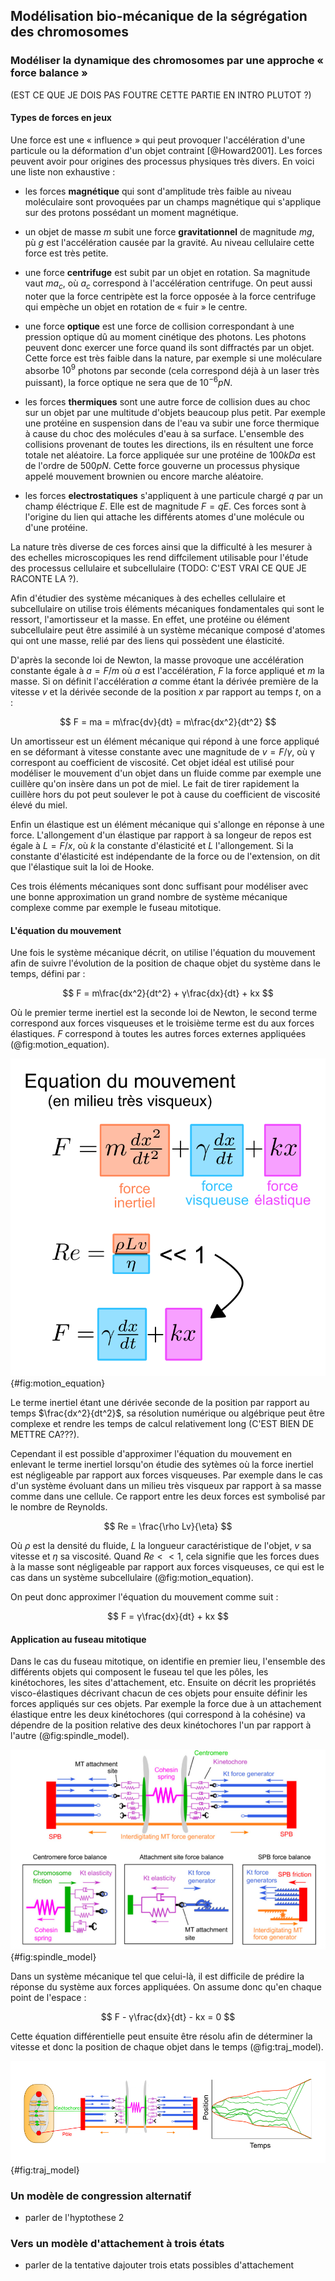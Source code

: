 ## Modélisation bio-mécanique de la ségrégation des chromosomes

### Modéliser la dynamique des chromosomes par une approche « force balance »

(EST CE QUE JE DOIS PAS FOUTRE CETTE PARTIE EN INTRO PLUTOT ?)

#### Types de forces en jeux

Une force est une « influence » qui peut provoquer l'accélération d'une particule ou la déformation d'un objet contraint [@Howard2001]. Les forces peuvent avoir pour origines des processus physiques très divers. En voici une liste non exhaustive :

- les forces __magnétique__ qui sont d'amplitude très faible au niveau moléculaire sont provoquées par un champs magnétique qui s'applique sur des protons possédant un moment magnétique.

- un objet de masse $m$ subit une force __gravitationnel__ de magnitude $mg$, pù $g$ est l'accélération causée par la gravité. Au niveau cellulaire cette force est très petite.

- une force __centrifuge__ est subit par un objet en rotation. Sa magnitude vaut $ma_c$, où $a_c$ correspond à l'accélération centrifuge. On peut aussi noter que la force centripète est la force opposée à la force centrifuge qui empèche un objet en rotation de « fuir » le centre.

- une force __optique__ est une force de collision correspondant à une pression optique dû au moment cinétique des photons. Les photons peuvent donc exercer une force quand ils sont diffractés par un objet. Cette force est très faible dans la nature, par exemple si une moléculare absorbe $10^9$ photons par seconde (cela correspond déjà à un laser très puissant), la force optique ne sera que de $10^{-6}pN$.

- les forces __thermiques__ sont une autre force de collision dues au choc sur un objet par une multitude d'objets beaucoup plus petit. Par exemple une protéine en suspension dans de l'eau va subir une force thermique à cause du choc des molécules d'eau à sa surface. L'ensemble des collisions provenant de toutes les directions, ils en résultent une force totale net aléatoire. La force appliquée sur une protéine de $100kDa$ est de l'ordre de $500pN$. Cette force gouverne un processus physique appelé mouvement brownien ou encore marche aléatoire.

- les forces __electrostatiques__ s'appliquent à une particule chargé $q$ par un champ éléctrique $E$. Elle est de magnitude $F = qE$. Ces forces sont à l'origine du lien qui attache les différents atomes d'une molécule ou d'une protéine.

La nature très diverse de ces forces ainsi que la difficulté à les mesurer à des echelles microscopiques les rend diffcilement utilisable pour l'étude des processus cellulaire et subcellulaire (TODO: C'EST VRAI CE QUE JE RACONTE LA ?).

Afin d'étudier des système mécaniques à des echelles cellulaire et subcellulaire on utilise trois éléments mécaniques fondamentales qui sont le ressort, l'amortisseur et la masse. En effet, une protéine ou élément subcellulaire peut être assimilé à un système mécanique composé d'atomes qui ont une masse, relié par des liens qui possèdent une élasticité.

D'après la seconde loi de Newton, la masse provoque une accélération constante égale à $a = F/m$ où $a$ est l'accélération, $F$ la force appliqué et $m$ la masse. Si on définit l'accélération $a$ comme étant la dérivée première de la vitesse $v$ et la dérivée seconde de la position $x$ par rapport au temps $t$, on a :

$$
F = ma = m\frac{dv}{dt} = m\frac{dx^2}{dt^2}
$$

Un amortisseur est un élément mécanique qui répond à une force appliqué en se déformant à vitesse constante avec une magnitude de $v = F/γ$, où γ correspont au coefficient de viscosité. Cet objet idéal est utilisé pour modéliser le mouvement d'un objet dans un fluide comme par exemple une cuillère qu'on insère dans un pot de miel. Le fait de tirer rapidement la cuillère hors du pot peut soulever le pot à cause du coefficient de viscosité élevé du miel.

Enfin un élastique est un élément mécanique qui s'allonge en réponse à une force. L'allongement d'un élastique par rapport à sa longeur de repos est égale à $L = F/x$, où $k$ la constante d'élasticité et $L$ l'allongement. Si la constante d'élasticité est indépendante de la force ou de l'extension, on dit que l'élastique suit la loi de Hooke.

Ces trois éléments mécaniques sont donc suffisant pour modéliser avec une bonne approximation un grand nombre de système mécanique complexe comme par exemple le fuseau mitotique.

#### L'équation du mouvement

Une fois le système mécanique décrit, on utilise l'équation du mouvement afin de suivre l'évolution de la position de chaque objet du système dans le temps, défini par :

$$
F = m\frac{dx^2}{dt^2} + γ\frac{dx}{dt} + kx
$$

Où le premier terme inertiel est la seconde loi de Newton, le second terme correspond aux forces visqueuses et le troisième terme est du aux forces élastiques. $F$ correspond à toutes les autres forces externes appliquées (@fig:motion_equation).

![L'équation du mouvement d"crit l'évolution spatial d'un objet au cours du temps sous l'action de plusieurs forces appliquées sur lui. Le terme inertiel peut être omis dans le cas d'un objet évoluant dans un système très visqueux pour des nombres de Reynolds très bas.](figures/results/motion_equation.png){#fig:motion_equation}

Le terme inertiel étant une dérivée seconde de la position par rapport au temps $\frac{dx^2}{dt^2}$, sa résolution numérique ou algébrique peut être complexe et rendre les temps de calcul relativement long (C'EST BIEN DE METTRE CA???).

Cependant il est possible d'approximer l'équation du mouvement en enlevant le terme inertiel lorsqu'on étudie des sytèmes où la force inertiel est négligeable par rapport aux forces visqueuses. Par exemple dans le cas d'un système évoluant dans un milieu très visqueux par rapport à sa masse comme dans une cellule. Ce rapport entre les deux forces est symbolisé par le nombre de Reynolds.

$$
Re = \frac{\rho Lv}{\eta}
$$

Où $ρ$ est la densité du fluide, $L$ la longueur caractéristique de l'objet, $v$ sa vitesse et $η$ sa viscosité. Quand $Re << 1$, cela signifie que les forces dues à la masse sont négligeable par rapport aux forces visqueuses, ce qui est le cas dans un système subcellulaire (@fig:motion_equation).

On peut donc approximer l'équation du mouvement comme suit :

$$
F = γ\frac{dx}{dt} + kx
$$

#### Application au fuseau mitotique

Dans le cas du fuseau mitotique, on identifie en premier lieu, l'ensemble des différents objets qui composent le fuseau tel que les pôles, les kinétochores, les sites d'attachement, etc. Ensuite on décrit les propriétés visco-élastiques décrivant chacun de ces objets pour ensuite définir les forces appliqués sur ces objets. Par exemple la force due à un attachement élastique entre les deux kinétochores (qui correspond à la cohésine) va dépendre de la position relative des deux kinétochores l'un par rapport à l'autre (@fig:spindle_model).

![Le fuseau modélisé est composé de différents objets ayant des propriétés visco-élastique défini. On décrit aussi les forces appliquées sur les objets comme par exemple la force motrice qui tire sur un site d'attachement (en violet) quand un microtubule s'y attache (en bleu) [@Gay2012a]](figures/results/spindle_model.png){#fig:spindle_model}

Dans un système mécanique tel que celui-là, il est difficile de prédire la réponse du système aux forces appliquées. On assume donc qu'en chaque point de l'espace :

$$
F - γ\frac{dx}{dt} - kx = 0
$$

Cette équation différentielle peut ensuite être résolu afin de déterminer la vitesse et donc la position de chaque objet dans le temps (@fig:traj_model).

![Le fuseau modélisé est composé de différents objets ayant des propriétés visco-élastique défini. On décrit aussi les forces appliquées sur les objets comme par exemple la force motrice qui tire sur un site d'attachement (en violet) quand un microtubule s'y attache (en bleu) [@Gay2012a]](figures/results/traj_model.png){#fig:traj_model}

### Un modèle de congression alternatif

- parler de l'hyptothese 2

### Vers un modèle d'attachement à trois états

- parler de la tentative dajouter trois etats possibles d'attachement
